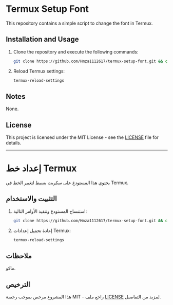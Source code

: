 # Termux Setup Font

This repository contains a simple script to change the font in Termux.

## Installation and Usage

1. Clone the repository and execute the following commands:
    ```sh
    git clone https://github.com/Hmza1112617/termux-setup-font.git && cd termux-setup-font && cp FontN.ttf ~/.termux/font.ttf && termux-reload-settings
    ```

2. Reload Termux settings:
    ```sh
    termux-reload-settings
    ```

## Notes
None.

## License

This project is licensed under the MIT License - see the [LICENSE](LICENSE) file for details.

---

# إعداد خط Termux

يحتوي هذا المستودع على سكربت بسيط لتغيير الخط في Termux.

## التثبيت والاستخدام

1. استنساخ المستودع وتنفيذ الأوامر التالية:
    ```sh
    git clone https://github.com/Hmza1112617/termux-setup-font.git && cd termux-setup-font && cp FontN.ttf ~/.termux/font.ttf && termux-reload-settings
    ```

2. إعادة تحميل إعدادات Termux:
    ```sh
    termux-reload-settings
    ```

## ملاحظات
ماكو.

## الترخيص

هذا المشروع مرخص بموجب رخصة MIT - راجع ملف [LICENSE](LICENSE) لمزيد من التفاصيل.
